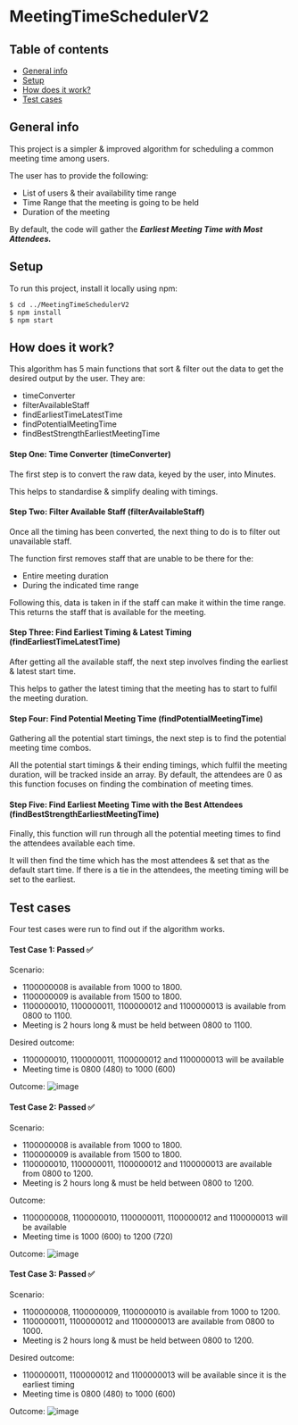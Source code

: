 # MeetingTimeSchedulerV2
## Table of contents
* [General info](#general-info)
* [Setup](#setup)
* [How does it work?](#how-does-it-work)
* [Test cases](#test-cases)

## General info
This project is a simpler & improved algorithm for scheduling a common meeting time among users. 

The user has to provide the following:
* List of users & their availability time range
* Time Range that the meeting is going to be held
* Duration of the meeting

By default, the code will gather the **_Earliest Meeting Time with Most Attendees._**

## Setup
To run this project, install it locally using npm:

```
$ cd ../MeetingTimeSchedulerV2
$ npm install
$ npm start
```

## How does it work?
This algorithm has 5 main functions that sort & filter out the data to get the desired output by the user. They are: 
* timeConverter
* filterAvailableStaff
* findEarliestTimeLatestTime
* findPotentialMeetingTime
* findBestStrengthEarliestMeetingTime

#### Step One: Time Converter (timeConverter)
The first step is to convert the raw data, keyed by the user, into Minutes. 

This helps to standardise & simplify dealing with timings. 

#### Step Two: Filter Available Staff (filterAvailableStaff)
Once all the timing has been converted, the next thing to do is to filter out unavailable staff. 

The function first removes staff that are unable to be there for the: 
* Entire meeting duration
* During the indicated time range

Following this, data is taken in if the staff can make it within the time range. This returns the staff that is available for the meeting. 

#### Step Three: Find Earliest Timing & Latest Timing (findEarliestTimeLatestTime)
After getting all the available staff, the next step involves finding the earliest & latest start time.

This helps to gather the latest timing that the meeting has to start to fulfil the meeting duration. 

#### Step Four: Find Potential Meeting Time (findPotentialMeetingTime)
Gathering all the potential start timings, the next step is to find the potential meeting time combos. 

All the potential start timings & their ending timings, which fulfil the meeting duration, will be tracked inside an array. By default, the attendees are 0 as this function focuses on finding the combination of meeting times. 

#### Step Five: Find Earliest Meeting Time with the Best Attendees (findBestStrengthEarliestMeetingTime)
Finally, this function will run through all the potential meeting times to find the attendees available  each time.

It will then find the time which has the most attendees & set that as the default start time. If there is a tie in the attendees, the meeting timing will be set to the earliest. 

## Test cases
Four test cases were run to find out if the algorithm works.
 
#### Test Case 1: Passed ✅
Scenario: 
* 1100000008 is available from 1000 to 1800.
* 1100000009 is available from 1500 to 1800.
* 1100000010, 1100000011, 1100000012 and 1100000013 is available from 0800 to 1100.
* Meeting is 2 hours long & must be held between 0800 to 1100.

Desired outcome: 
* 1100000010, 1100000011, 1100000012 and 1100000013 will be available
* Meeting time is 0800 (480) to 1000 (600)

Outcome: 
![image](https://github.com/ChohKaifeng/MeetingTimeSchedulerV2/assets/64060097/a0809e0f-278e-4ca2-a009-c605cc751c37)

#### Test Case 2: Passed ✅
Scenario: 
* 1100000008 is available from 1000 to 1800.
* 1100000009 is available from 1500 to 1800.
* 1100000010, 1100000011, 1100000012 and 1100000013 are available from 0800 to 1200.
* Meeting is 2 hours long & must be held between 0800 to 1200.

Outcome: 
* 1100000008, 1100000010, 1100000011, 1100000012 and 1100000013 will be available
* Meeting time is 1000 (600) to 1200 (720)

Outcome: 
![image](https://github.com/ChohKaifeng/MeetingTimeSchedulerV2/assets/64060097/cabe039c-80dc-44ef-9c1c-3cb7a0060460)

#### Test Case 3: Passed ✅
Scenario: 
* 1100000008, 1100000009, 1100000010 is available from 1000 to 1200.
* 1100000011, 1100000012 and 1100000013 are available from 0800 to 1000.
* Meeting is 2 hours long & must be held between 0800 to 1200.

Desired outcome: 
* 1100000011, 1100000012 and 1100000013 will be available since it is the earliest timing
* Meeting time is 0800 (480) to 1000 (600)

Outcome: 
![image](https://github.com/ChohKaifeng/MeetingTimeSchedulerV2/assets/64060097/17b9a7b2-e3d6-468a-9c8e-62d8240c8237)
